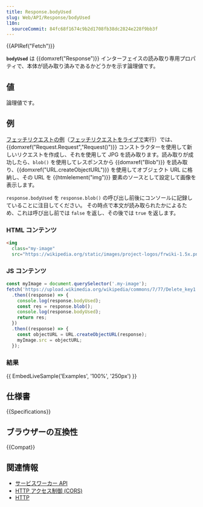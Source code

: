```yaml
---
title: Response.bodyUsed
slug: Web/API/Response/bodyUsed
l10n:
  sourceCommit: 84fc68f1674c9b2d1708fb38dc2824e228f9bb3f
---
```


{{APIRef("Fetch")}}

**`bodyUsed`** は {{domxref("Response")}} インターフェイスの読み取り専用プロパティで、本体が読み取り済みであるかどうかを示す論理値です。

## 値

論理値です。

## 例

[フェッチリクエストの例](https://github.com/mdn/dom-examples/tree/main/fetch/fetch-request)（[フェッチリクエストをライブで](https://mdn.github.io/dom-examples/fetch/fetch-request/)実行）では、 {{domxref("Request.Request","Request()")}} コンストラクターを使用して新しいリクエストを作成し、それを使用して JPG を読み取ります。読み取りが成功したら、`blob()` を使用してレスポンスから {{domxref("Blob")}} を読み取り、{{domxref("URL.createObjectURL")}} を使用してオブジェクト URL に格納し、その URL を {{htmlelement("img")}} 要素のソースとして設定して画像を表示します。

`response.bodyUsed` を `response.blob()` の呼び出し前後にコンソールに記録していることに注目してください。 その時点で本文が読み取られたかによるため、これは呼び出し前では `false` を返し、その後では `true` を返します。

### HTML コンテンツ

```html
<img
  class="my-image"
  src="https://wikipedia.org/static/images/project-logos/frwiki-1.5x.png" />
```

### JS コンテンツ

```js
const myImage = document.querySelector('.my-image');
fetch('https://upload.wikimedia.org/wikipedia/commons/7/77/Delete_key1.jpg')
  .then((response) => {
    console.log(response.bodyUsed);
    const res = response.blob();
    console.log(response.bodyUsed);
    return res;
  })
  .then((response) => {
    const objectURL = URL.createObjectURL(response);
    myImage.src = objectURL;
  });
```

### 結果

{{ EmbedLiveSample('Examples', '100%', '250px') }}

## 仕様書

{{Specifications}}

## ブラウザーの互換性

{{Compat}}

## 関連情報

- [サービスワーカー API](/ja/docs/Web/API/Service_Worker_API)
- [HTTP アクセス制御 (CORS)](/ja/docs/Web/HTTP/CORS)
- [HTTP](/ja/docs/Web/HTTP)

